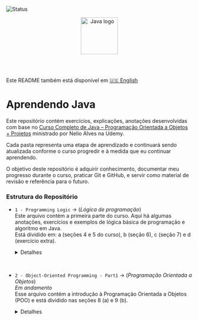 <p>
    <img src="https://img.shields.io/badge/Status-Em%20Andamento-green" alt="Status" />
</p>

<p align="center">
    <img src="https://upload.wikimedia.org/wikipedia/en/3/30/Java_programming_language_logo.svg" alt="Java logo" width="100"/>
</p>

<br>

<br>

Este README também está disponível em [🇺🇸 English](README.md)

# Aprendendo Java
Este repositório contém exercícios, explicações, anotações desenvolvidas com base no  [Curso Completo de Java – Programação Orientada a Objetos + Projetos](https://www.udemy.com/course/java-curso-completo/?srsltid=AfmBOor14nRT5sp1sHdTBJcIekjZcpPGDS4cR6vX7PaktXu8lt0-m--) ministrado por Nelio Alves na Udemy.

Cada pasta representa uma etapa de aprendizado e continuará sendo atualizada conforme o curso progredir e à medida que eu continuar aprendendo.

O objetivo deste repositório é adquirir conhecimento, documentar meu progresso durante o curso, praticar Git e GitHub, e servir como material de revisão e referência para o futuro.

### Estrutura do Repositório

- `1 - Programming Logic` -> (_Lógica de programação_)  
  Este arquivo contém a primeira parte do curso. Aqui há algumas anotações, exercícios e exemplos de lógica básica de programação e algoritmo em Java.  
  Está dividido em: a (seções 4 e 5 do curso), b (seção 6), c (seção 7) e d (exercício extra).
  <details>
  <summary>Detalhes</summary>

    - a1 - Outputs -> (_Saídas_)  
      Os diferentes tipos de impressão.
    - a2 - Input -> (_Entrada_)  
      O Scanner.  
    - a3 - Math Functions -> (_Funções matemáticas_)      
      Funções para raiz quadrada, potência e módulo.
    - a4 - Logic operators & Conditional structure-> (_Operadores Lógicos & Estrutura Condicional_)    
      Operadores lógicos incluindo e, ou, não e estrutura condicional (if/else)
    - a5 - Exercises -> (_Exercícios_)  
      Praticando os tópicos aprendidos.
    - a6 - Optional-structures -> (_Estruturas Opcionais_)  
      Outras opções para estrutura condicional incluindo switch case e operador ternário.

    - b - Looping-Constructs Iteration-Statements ->(_Estruturas de Repetição - Instruções de Iteração_)  
      Estruturas de repetição incluindo While, For e do-while
    
    - c1 - Variable names -> (_Nomes de Variáveis_)  
      Nomes convencionais.
    - c2 - Bitwise operators -> (_Operadores Bitwise_)  
      Operadores lógicos para trabalhar bit a bit
    - c3 - String methods -> (_Métodos de String_)  
      Alguns métodos interessantes para usar com String.
    - c4 - Functions -> (_Funções_)  
      Sintaxe de funções.

    - d - Exercise -> (_Exercício_)  
      Um exercício extra para praticar.

<br> 

- `2 - Object-Oriented Programming - Part1` -> (_Programação Orientada a Objetos_)  
  _Em andamento_  
  Esse arquivo contém a introdução à Programação Orientada a Objetos (POO) e está dividido nas seções 8 (a) e 9 (b). 
  <details>
  <summary>Detalhes</summary>
  

  - `a - Introduction to OOP` -> (_Introdução a POO_)    
    É dividido em 2 projetos usados como exemplos (a, b), exercícios (c) e explicação/exercícios sobre membros estáticos (d).
    <details>
    <summary>Detalhes</summary>
    
    - `a - Project 1 - Triangle` -> (_Projeto 1 - Triângulo_)  
      Um projeto que calcula a área de 2 triângulos e informa qual área é maior.  
      Está dividido em 3 partes:
        1. Sem o uso de POO
        2. Incluindo POO
        3. Incluindo coesão
      
      Este projeto representa o primeiro contato com conceitos de POO em Java!

    - `b - Project 2 - Stock` -> (_Projeto 2 - Estoque_)  
      Projeto simples de uma simulação de estoque onde um produto terá os dados nome, preço e quantidade em estoque e possuirá as operações de entrada e saída do estoque.  
      Este projeto também inclui o ensino do método toString.  
      Aqui estão a primeira e segunda versão desse projeto (Estrutura inicial com classe `Product` e operações básicas. Inclusão do método `toString()` para informações do produto.)

    - `c - Exercises` -> (_Exercícios_)  
      Três exercícios para praticar POO.  
      1. `Rectangle` -> calcula a área, perímetro e diagonal de um retângulo, baseado em seus lados.
      2. `Salary` -> calcula o salário de um funcionário baseado numa porcentagem de aumento. 
      3. `Student aproved` -> calcula se um aluno foi aprovado ou não baseado em suas notas.

    - `d - Static members` -> (_Membros estáticos_)  
      Contém a explicação de membros estáticos e um exercício.

  - `b - Constructor-this-overloading-encapsulation` -> (_Construtor-this-sobrecarga-encapsulamento_)  
    <details>
    <summary>Detalhes</summary>

    - `a - Constructors` -> (_Construtores_)  
      Terceira versão do projeto de estoque para explicar o uso de construtores e da palavra _`this`_

    - `b - Overloading` -> (_Sobrecarga_)  
      Quarta versão do projeto de estoque para explicar sobrecarga.  

    - `c - Extra_notes.md` -> (_Anotações_extras_)  

    - `d - Encapsulation` -> (_Encapsulamento_)  
      Quinta versão do projeto de estoque incluindo explicação sobre encapsulamento e modificadores de acesso  
    
    - `e - Exercise bank-account` -> (_Exercício conta-bancária_)  
      Simulação básica de uma conta bancária, demonstrando encapsulamento, uso de `this` e boas práticas com construtores.
    
  - `c - MemoryBehavior-arrays-lists` -> (_Comportamento de memória-arrays-listas_)    
    <details>
    <summary>Detalhes</summary>

    - `a - Reference-and-Value-Types - Memory-deallocation` -> (_Tipos referência e valor - Desalocação de memória_)    
    - `b - Vectors` -> (_Vetores_)   
      Em `Project` temos 2 exemplos. O primeiro registra a altura de X pessoas e retorna a média. O segundo registra X produtos e retorna o preço médio deles.  
      Em `Exercises` temos:   
        - Exercício 1: Recebe X números, retorna os negativos, a soma e a média entre eles.
        - Exercício 2: Recebe o nome, idade e altura de X pessoas e retorna a altura média e a porcentagem de menores de 16 anos.
        - Exercício 3: Recebe X números e retorna o maior e os pares.
        - Exercício 4: Recebe os valores de 2 vetores (A e B) e, a partir deles, calcula o vetor resultante.  
        - Exercício 5: Uma simulação onde um hotel tem 10 quartos (de 0 a 9) e eles serão alugados para X pessoas. O programa recebe o nome, email e quarto que a pessoa irá alugar e no final informa os quartos que estão ocupados.
    - `c - For-each`  
    - `d - Lists`  -> (_Listas_)  
      Contém explicações sobre listas.
